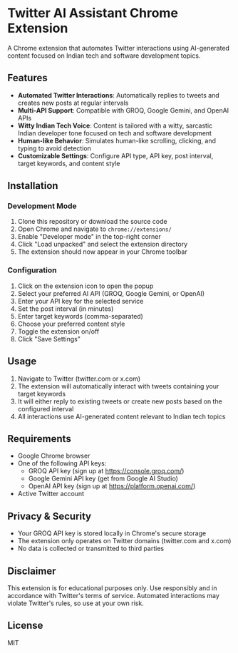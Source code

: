 # Twitter AI Assistant Chrome Extension

A Chrome extension that automates Twitter interactions using AI-generated content focused on Indian tech and software development topics.

## Features

- **Automated Twitter Interactions**: Automatically replies to tweets and creates new posts at regular intervals
- **Multi-API Support**: Compatible with GROQ, Google Gemini, and OpenAI APIs
- **Witty Indian Tech Voice**: Content is tailored with a witty, sarcastic Indian developer tone focused on tech and software development
- **Human-like Behavior**: Simulates human-like scrolling, clicking, and typing to avoid detection
- **Customizable Settings**: Configure API type, API key, post interval, target keywords, and content style

## Installation

### Development Mode

1. Clone this repository or download the source code
2. Open Chrome and navigate to `chrome://extensions/`
3. Enable "Developer mode" in the top-right corner
4. Click "Load unpacked" and select the extension directory
5. The extension should now appear in your Chrome toolbar

### Configuration

1. Click on the extension icon to open the popup
2. Select your preferred AI API (GROQ, Google Gemini, or OpenAI)
3. Enter your API key for the selected service
4. Set the post interval (in minutes)
5. Enter target keywords (comma-separated)
6. Choose your preferred content style
7. Toggle the extension on/off
8. Click "Save Settings"

## Usage

1. Navigate to Twitter (twitter.com or x.com)
2. The extension will automatically interact with tweets containing your target keywords
3. It will either reply to existing tweets or create new posts based on the configured interval
4. All interactions use AI-generated content relevant to Indian tech topics

## Requirements

- Google Chrome browser
- One of the following API keys:
  - GROQ API key (sign up at https://console.groq.com/)
  - Google Gemini API key (get from Google AI Studio)
  - OpenAI API key (sign up at https://platform.openai.com/)
- Active Twitter account

## Privacy & Security

- Your GROQ API key is stored locally in Chrome's secure storage
- The extension only operates on Twitter domains (twitter.com and x.com)
- No data is collected or transmitted to third parties

## Disclaimer

This extension is for educational purposes only. Use responsibly and in accordance with Twitter's terms of service. Automated interactions may violate Twitter's rules, so use at your own risk.

## License

MIT